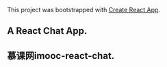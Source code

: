 This project was bootstrapped with [Create React App](https://github.com/facebookincubator/create-react-app).

## A React Chat App.

## 慕课网imooc-react-chat.